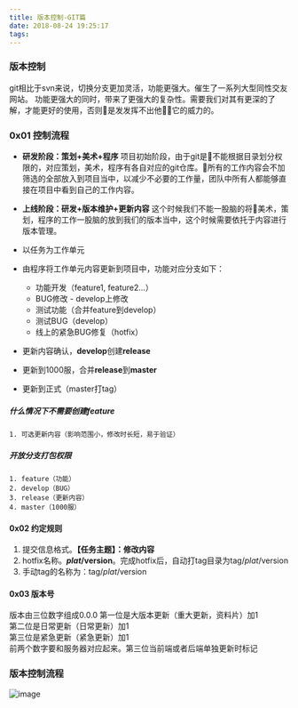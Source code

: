 ```yaml
---
title: 版本控制-GIT篇
date: 2018-08-24 19:25:17
tags:
---
```


### 版本控制
git相比于svn来说，切换分支更加灵活，功能更强大。催生了一系列大型同性交友网站。
功能更强大的同时，带来了更强大的复杂性。需要我们对其有更深的了解，才能更好的使用，否则是发发挥不出他它的威力的。

### 0x01 控制流程
- **研发阶段：策划+美术+程序**
项目初始阶段，由于git是不能根据目录划分权限的，对应策划，美术，程序有各自对应的git仓库。所有的工作内容会不加筛选的全部放入到项目当中，以减少不必要的工作量，团队中所有人都能够直接在项目中看到自己的工作内容。

- **上线阶段：研发+版本维护+更新内容**
这个时候我们不能一股脑的将美术，策划，程序的工作一股脑的放到我们的版本当中，这个时候需要依托于内容进行版本管理。
- 以任务为工作单元
- 由程序将工作单元内容更新到项目中，功能对应分支如下：
    - 功能开发（feature1, feature2...）
    - BUG修改 - develop上修改
    - 测试功能（合并feature到develop）
    - 测试BUG（develop）
    - 线上的紧急BUG修复（hotfix）
- 更新内容确认，**develop**创建**release**
- 更新到1000服，合并**release**到**master**
- 更新到正式（master打tag）

##### 什么情况下不需要创建feature
    1. 可选更新内容（影响范围小，修改时长短，易于验证）

##### 开放分支打包权限
    1. feature（功能）
    2. develop（BUG）
    3. release（更新内容）
    4. master（1000服）

#### 0x02 约定规则
1. 提交信息格式。**【任务主题】：修改内容**
2. hotfix名称。**$plat/$version**。完成hotfix后，自动打tag目录为tag/$plat/$version
3. 手动tag的名称为：tag/$plat/$version

#### 0x03 版本号
版本由三位数字组成0.0.0
第一位是大版本更新（重大更新，资料片）加1  
第二位是日常更新（日常更新）加1  
第三位是紧急更新（紧急更新）加1  
前两个数字要和服务器对应起来。第三位当前端或者后端单独更新时标记  

### 版本控制流程
![image](https://qunny0.github.io/img/article/git_flow.png)
